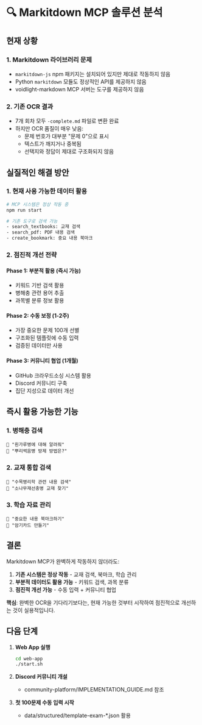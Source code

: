# 🔍 Markitdown MCP 솔루션 분석

## 현재 상황

### 1. Markitdown 라이브러리 문제
- `markitdown-js` npm 패키지는 설치되어 있지만 제대로 작동하지 않음
- Python `markitdown` 모듈도 정상적인 API를 제공하지 않음
- voidlight-markdown MCP 서버는 도구를 제공하지 않음

### 2. 기존 OCR 결과
- 7개 회차 모두 `-complete.md` 파일로 변환 완료
- 하지만 OCR 품질이 매우 낮음:
  - 문제 번호가 대부분 "문제 0"으로 표시
  - 텍스트가 깨지거나 중복됨
  - 선택지와 정답이 제대로 구조화되지 않음

## 실질적인 해결 방안

### 1. 현재 사용 가능한 데이터 활용
```bash
# MCP 시스템은 정상 작동 중
npm run start

# 기존 도구로 검색 가능
- search_textbooks: 교재 검색
- search_pdf: PDF 내용 검색
- create_bookmark: 중요 내용 북마크
```

### 2. 점진적 개선 전략

#### Phase 1: 부분적 활용 (즉시 가능)
- 키워드 기반 검색 활용
- 병해충 관련 용어 추출
- 과목별 분류 정보 활용

#### Phase 2: 수동 보정 (1-2주)
- 가장 중요한 문제 100개 선별
- 구조화된 템플릿에 수동 입력
- 검증된 데이터만 사용

#### Phase 3: 커뮤니티 협업 (1개월)
- GitHub 크라우드소싱 시스템 활용
- Discord 커뮤니티 구축
- 집단 지성으로 데이터 개선

## 즉시 활용 가능한 기능

### 1. 병해충 검색
```
💬 "흰가루병에 대해 알려줘"
💬 "뿌리썩음병 방제 방법은?"
```

### 2. 교재 통합 검색
```
💬 "수목병리학 관련 내용 검색"
💬 "소나무재선충병 교재 찾기"
```

### 3. 학습 자료 관리
```
💬 "중요한 내용 북마크하기"
💬 "암기카드 만들기"
```

## 결론

Markitdown MCP가 완벽하게 작동하지 않더라도:
1. **기존 시스템은 정상 작동** - 교재 검색, 북마크, 학습 관리
2. **부분적 데이터도 활용 가능** - 키워드 검색, 과목 분류
3. **점진적 개선 가능** - 수동 입력 + 커뮤니티 협업

**핵심**: 완벽한 OCR을 기다리기보다는, 현재 가능한 것부터 시작하여 점진적으로 개선하는 것이 실용적입니다.

## 다음 단계

1. **Web App 실행**
   ```bash
   cd web-app
   ./start.sh
   ```

2. **Discord 커뮤니티 개설**
   - community-platform/IMPLEMENTATION_GUIDE.md 참조

3. **첫 100문제 수동 입력 시작**
   - data/structured/template-exam-*.json 활용